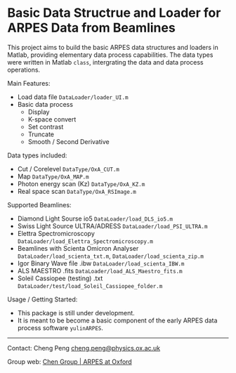 # Basic Data Structrue and Loader for ARPES Data from Beamlines

This project aims to build the basic ARPES data structures and loaders in Matlab, providing elementary data process capabilities. The data types were written in Matlab `class`, intergrating the data and data process operations.

Main Features:
- Load data file `DataLoader/loader_UI.m`
- Basic data process
    - Display
    - K-space convert
    - Set contrast
    - Truncate
    - Smooth / Second Derivative

Data types included:
- Cut / Corelevel `DataType/OxA_CUT.m`
- Map `DataType/OxA_MAP.m`
- Photon energy scan (Kz) `DataType/OxA_KZ.m`
- Real space scan `DataType/OxA_RSImage.m`

Supported Beamlines:
- Diamond Light Sourse io5 `DataLoader/load_DLS_io5.m`
- Swiss Light Source ULTRA/ADRESS `DataLoader/load_PSI_ULTRA.m`
- Elettra Spectromicroscopy `DataLoader/load_Elettra_Spectromicroscopy.m`
- Beamlines with Scienta Omicron Analyser `DataLoader/load_scienta_txt.m`, `DataLoader/load_scienta_zip.m`
- Igor Binary Wave file .ibw `DataLoader/load_scienta_IBW.m`
- ALS MAESTRO .fits `DataLoader/load_ALS_Maestro_fits.m`
- Soleil Cassiopee (testing) .txt `DataLoader/test/load_Soleil_Cassiopee_folder.m`

Usage / Getting Started:
- This package is still under development.
- It is meant to be become a basic component of the early ARPES data process software `yulinARPES`.


---
Contact: Cheng Peng <cheng.peng@physics.ox.ac.uk>

Group web: [Chen Group | ARPES at Oxford](http://www.arpes.org.uk)

